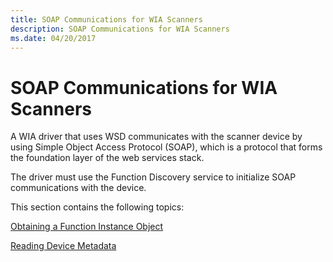 ```yaml
---
title: SOAP Communications for WIA Scanners
description: SOAP Communications for WIA Scanners
ms.date: 04/20/2017
---
```


# SOAP Communications for WIA Scanners


A WIA driver that uses WSD communicates with the scanner device by using Simple Object Access Protocol (SOAP), which is a protocol that forms the foundation layer of the web services stack.

The driver must use the Function Discovery service to initialize SOAP communications with the device.

This section contains the following topics:

[Obtaining a Function Instance Object](obtaining-a-function-instance-object.md)

[Reading Device Metadata](reading-device-metadata.md)

 

 




